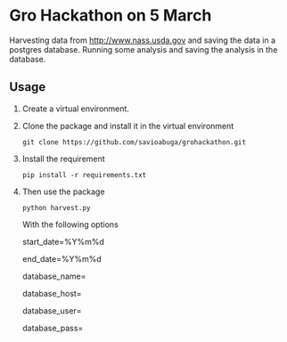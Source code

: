 Gro Hackathon on 5 March
====

Harvesting data from http://www.nass.usda.gov and saving the data in a postgres database.
Running some analysis and saving the analysis in the database.

Usage
---
1. Create a virtual environment.

2. Clone the package and install it in the virtual environment
    
    ```
    git clone https://github.com/savioabuga/grohackathon.git
    ```

3. Install the requirement

    ```
    pip install -r requirements.txt
    ```

4. Then use the package

    ```
    python harvest.py
    ```

   With the following options
   
   ­­start_date​=%Y­%m­%d
   
   ­­end_date​=%Y­%m­%d
   
   ­­database_name​=
   
   ­­database_host​=
   
   ­­database_user​=
   
   ­­database_pass​=

